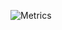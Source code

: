 
![Metrics](https://github-readme-stats.vercel.app/api?username=ahmedbinmoh&show_icons=true&theme=radical)
